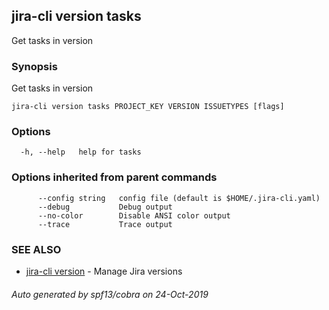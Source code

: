 ## jira-cli version tasks

Get tasks in version

### Synopsis

Get tasks in version

```
jira-cli version tasks PROJECT_KEY VERSION ISSUETYPES [flags]
```

### Options

```
  -h, --help   help for tasks
```

### Options inherited from parent commands

```
      --config string   config file (default is $HOME/.jira-cli.yaml)
      --debug           Debug output
      --no-color        Disable ANSI color output
      --trace           Trace output
```

### SEE ALSO

* [jira-cli version](jira-cli_version.md)	 - Manage Jira versions

###### Auto generated by spf13/cobra on 24-Oct-2019
